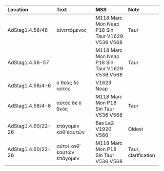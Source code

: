 |Location|Text|MSS|Note|
|:-------|:---|:---|:---|
|AdStag1.4.56/48|αἰνιττόμενος|M118 Marc Mon Neap P18 Sin Taur V1629 V536 V568|Taur|
|AdStag1.4.56-57||M118 Marc Mon Neap P18 Sin Taur V1629 V536 V568|Taur|
|AdStag1.4.58/4-6|ὁ θεὸς δὲ αὐτὸς|V1629 Neap||
|AdStag1.4.58/4-6|αὐτὸς δὲ ὁ θεὸς|M118 Marc Mon P18 Sin Taur V536 V568|Taur|
|AdStag1.4.60/22-26|ἐπάγομεν καθ'ἑαυτῶν|Bas La2 V1920 V560|Oldest|
|AdStag1.4.60/22-26|αὐτοὶ καθ' ἑαυτῶν ἐπάγομεν|M118 Marc Mon P18 Sin Taur V536 V568|Taur, clarification|
